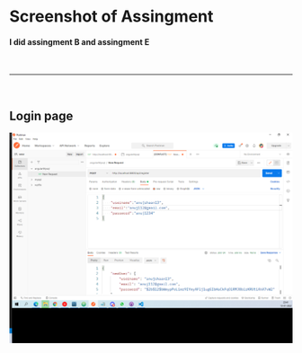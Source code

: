 <h1>Screenshot of Assingment</h1>
<h4>I did assingment B and assingment E</h4>
<br/>
<hr/>
<br/>
<h2>Login page</h2>

![alt text](https://github.com/anujshaan/evstudio-backend/blob/main/Assets/loginPostman.png?raw=true)